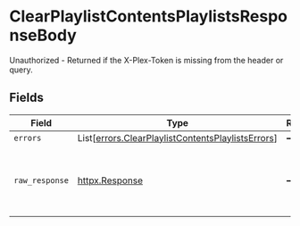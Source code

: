 # ClearPlaylistContentsPlaylistsResponseBody

Unauthorized - Returned if the X-Plex-Token is missing from the header or query.


## Fields

| Field                                                                                                            | Type                                                                                                             | Required                                                                                                         | Description                                                                                                      |
| ---------------------------------------------------------------------------------------------------------------- | ---------------------------------------------------------------------------------------------------------------- | ---------------------------------------------------------------------------------------------------------------- | ---------------------------------------------------------------------------------------------------------------- |
| `errors`                                                                                                         | List[[errors.ClearPlaylistContentsPlaylistsErrors](../../models/errors/clearplaylistcontentsplaylistserrors.md)] | :heavy_minus_sign:                                                                                               | N/A                                                                                                              |
| `raw_response`                                                                                                   | [httpx.Response](https://www.python-httpx.org/api/#response)                                                     | :heavy_minus_sign:                                                                                               | Raw HTTP response; suitable for custom response parsing                                                          |